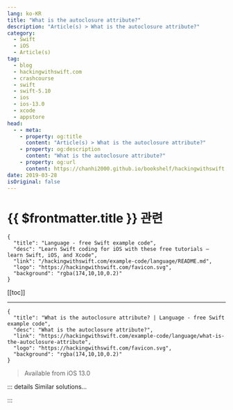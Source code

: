 ```yaml
---
lang: ko-KR
title: "What is the autoclosure attribute?"
description: "Article(s) > What is the autoclosure attribute?"
category:
  - Swift
  - iOS
  - Article(s)
tag: 
  - blog
  - hackingwithswift.com
  - crashcourse
  - swift
  - swift-5.10
  - ios
  - ios-13.0
  - xcode
  - appstore
head:
  - - meta:
    - property: og:title
      content: "Article(s) > What is the autoclosure attribute?"
    - property: og:description
      content: "What is the autoclosure attribute?"
    - property: og:url
      content: https://chanhi2000.github.io/bookshelf/hackingwithswift.com/example-code/language/what-is-the-autoclosure-attribute.html
date: 2019-03-28
isOriginal: false
---
```


# {{ $frontmatter.title }} 관련

```component VPCard
{
  "title": "Language - free Swift example code",
  "desc": "Learn Swift coding for iOS with these free tutorials – learn Swift, iOS, and Xcode",
  "link": "/hackingwithswift.com/example-code/language/README.md",
  "logo": "https://hackingwithswift.com/favicon.svg",
  "background": "rgba(174,10,10,0.2)"
}
```

[[toc]]

---

```component VPCard
{
  "title": "What is the autoclosure attribute? | Language - free Swift example code",
  "desc": "What is the autoclosure attribute?",
  "link": "https://hackingwithswift.com/example-code/language/what-is-the-autoclosure-attribute",
  "logo": "https://hackingwithswift.com/favicon.svg",
  "background": "rgba(174,10,10,0.2)"
}
```

> Available from iOS 13.0

<!-- TODO: 작성 -->

<!-- 
The `@autoclosure` attribute can be applied to a closure parameter for a function, and automatically creates a closure from an expression you pass in. When you call a function that uses this attribute, the code you write *isn't* a closure, but it *becomes* a closure, which can be a bit confusing – even the official Swift reference guide warns that overusing autoclosures makes your code harder to understand.

To help you understand how it works, here's a trivial example:

```swift
func printTest1(_ result: () -> Void) {
    print("Before")
    result()
    print("After")
}

printTest1({ print("Hello") })
```

That code creates a `printTest()` method, which accepts a closure and calls it. As you can see, the `print("Hello")` is inside a closure that gets called between "Before" and "After", so the final output is "Before", "Hello", "After".

If we used `@autoclosure` instead, it would allow us to rewrite the `printTest()` call so that it doesn't need braces, like this:

```swift
func printTest2(_ result: @autoclosure () -> Void) {
    print("Before")
    result()
    print("After")
}

printTest2(print("Hello"))
```

These two pieces of code produce identical results thanks to `@autoclosure`. In the second code example, the `print("Hello")` won't be executed immediately because it gets wrapped inside a closure for execution later.

The `@autoclosure` attribute is used inside Swift wherever code needs to be passed in and executed only if conditions are right. For example, the `&&` operator uses `@autoclosure` to allow short-circuit evaluation, and the `assert()` function uses it so that the assertion isn’t checked outside of debug mode.

-->

::: details Similar solutions…

<!--
/example-code/language/what-is-the-objc-attribute">What is the @objc attribute? 
/example-code/language/what-is-the-objcmembers-attribute">What is the @objcMembers attribute? 
/example-code/language/how-to-make-array-access-safer-using-a-custom-subscript">How to make array access safer using a custom subscript 
/example-code/language/how-to-fix-argument-of-selector-refers-to-instance-method-that-is-not-exposed-to-objective-c">How to fix “argument of #selector refers to instance method that is not exposed to Objective-C” 
/example-code/language/how-to-handle-unknown-properties-and-methods-using-dynamicmemberlookup">How to handle unknown properties and methods using @dynamicMemberLookup</a>
-->

:::

